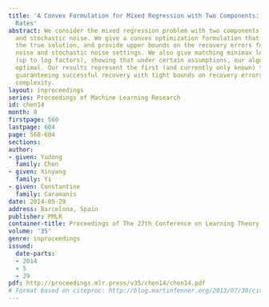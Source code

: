 ```yaml
---
title: 'A Convex Formulation for Mixed Regression with Two Components: Minimax Optimal
  Rates'
abstract: We consider the mixed regression problem with two components, under adversarial
  and stochastic noise. We give a convex optimization formulation that provably recovers
  the true solution, and provide upper bounds on the recovery errors for both arbitrary
  noise and stochastic noise settings. We also give matching minimax lower bounds
  (up to log factors), showing that under certain assumptions, our algorithm is information-theoretically
  optimal. Our results represent the first (and currently only known) tractable algorithm
  guaranteeing successful recovery with tight bounds on recovery errors and sample
  complexity.
layout: inproceedings
series: Proceedings of Machine Learning Research
id: chen14
month: 0
firstpage: 560
lastpage: 604
page: 560-604
sections: 
author:
- given: Yudong
  family: Chen
- given: Xinyang
  family: Yi
- given: Constantine
  family: Caramanis
date: 2014-05-29
address: Barcelona, Spain
publisher: PMLR
container-title: Proceedings of The 27th Conference on Learning Theory
volume: '35'
genre: inproceedings
issued:
  date-parts:
  - 2014
  - 5
  - 29
pdf: http://proceedings.mlr.press/v35/chen14/chen14.pdf
# Format based on citeproc: http://blog.martinfenner.org/2013/07/30/citeproc-yaml-for-bibliographies/
---
```


